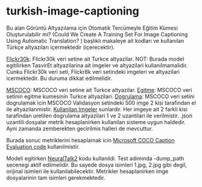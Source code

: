 # turkish-image-captioning

Bu alan Görüntü Altyazılama  için Otomatik Tercümeyle Eğitim Kümesi Oluşturulabilir mi? (Could We Create A Training Set For Image Captioning Using Automatic Translation? ) başlıklı makaleye ait kodları ve kullanılan Türkçe altyazıları içermektedir (içerecektir). 


[Flickr30k](Flickr30k/train): Flickr30k veri setine ait Turkce altyazilar. 
NOT: Burada model egitilirken TasvirEt altyazilarina ait imgeler ve altyazilari kullanilmamalidir. Cunku Flickr30k veri seti, Flickr8k veri setindeki imgeleri ve altyazilari icermektedir. Bu duruma dikkat edilmelidir.  


[MSCOCO](MSCOCO): MSCOCO veri setine ait Turkce altyazilar. [Egitme](MSCOCO/train): MSCOCO veri setinin egitme kumesinin Turkce altyazilari. [Dogrulama](MSCOCO/val): MSCOCO veri setini dogrulamak icin MSCOCO Validasyon setindeki 500 imge 2 kisi tarafindan el ile altyazilanmistir. [Kullanilan Imgeler](MSCOCO/val/val_file_names.txt) sunlardir. Her imgeye ait 2 farkli kisi tarafindan uretilen dogrulama altyazilari 1 ve 2 uzantilari ile verilmistir. .json uzantili dosyalar metrik hesaplanirken kullanilan sisteme uygun haldedir. Ayni zamanda zemberekten gecirilmis halleri de mevcuttur.


Burada sonuc metriklerini hesaplamak icin [Microsoft COCO Caption Evaluation code](https://github.com/tylin/coco-caption) kullanilmistir.


Modeli egitirken [NeuralTalk2](https://github.com/karpathy/neuraltalk2) kodu kullanildi. Test adiminda -dump_path secenegi aktif edilmelidir. Bu sayede dosya isimleri 1.jpg, 2.jpg gibi degil, orijinal isimleri ile kullanilabilecektir. Metrikler hesaplanirken imge dosyalarinin tam isimleri gerekmektedir.
